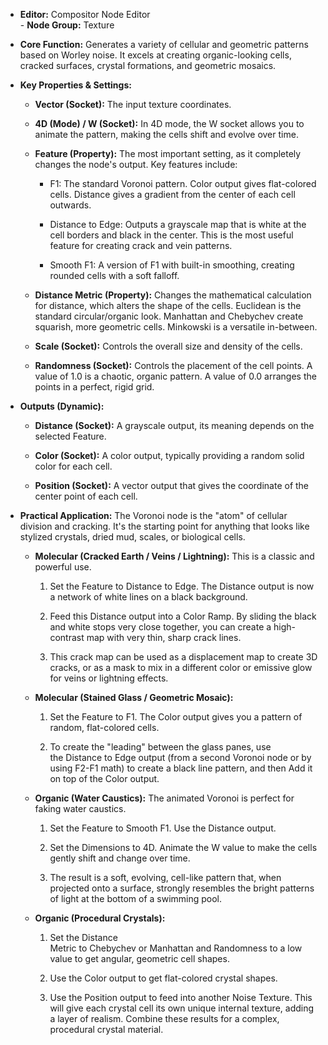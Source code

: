 - **Editor:** Compositor Node Editor  
- **Node Group:** Texture
    
- **Core Function:** Generates a variety of cellular and geometric patterns based on Worley noise. It excels at creating organic-looking cells, cracked surfaces, crystal formations, and geometric mosaics.
    
- **Key Properties & Settings:**
    
    - **Vector (Socket):** The input texture coordinates.
        
    - **4D (Mode) / W (Socket):** In 4D mode, the W socket allows you to animate the pattern, making the cells shift and evolve over time.
        
    - **Feature (Property):** The most important setting, as it completely changes the node's output. Key features include:
        
        - F1: The standard Voronoi pattern. Color output gives flat-colored cells. Distance gives a gradient from the center of each cell outwards.
            
        - Distance to Edge: Outputs a grayscale map that is white at the cell borders and black in the center. This is the most useful feature for creating crack and vein patterns.
            
        - Smooth F1: A version of F1 with built-in smoothing, creating rounded cells with a soft falloff.
            
    - **Distance Metric (Property):** Changes the mathematical calculation for distance, which alters the shape of the cells. Euclidean is the standard circular/organic look. Manhattan and Chebychev create squarish, more geometric cells. Minkowski is a versatile in-between.
        
    - **Scale (Socket):** Controls the overall size and density of the cells.
        
    - **Randomness (Socket):** Controls the placement of the cell points. A value of 1.0 is a chaotic, organic pattern. A value of 0.0 arranges the points in a perfect, rigid grid.
        
- **Outputs (Dynamic):**
    
    - **Distance (Socket):** A grayscale output, its meaning depends on the selected Feature.
        
    - **Color (Socket):** A color output, typically providing a random solid color for each cell.
        
    - **Position (Socket):** A vector output that gives the coordinate of the center point of each cell.
        
- **Practical Application:** The Voronoi node is the "atom" of cellular division and cracking. It's the starting point for anything that looks like stylized crystals, dried mud, scales, or biological cells.
    
    - **Molecular (Cracked Earth / Veins / Lightning):** This is a classic and powerful use.
        
        1. Set the Feature to Distance to Edge. The Distance output is now a network of white lines on a black background.
            
        2. Feed this Distance output into a Color Ramp. By sliding the black and white stops very close together, you can create a high-contrast map with very thin, sharp crack lines.
            
        3. This crack map can be used as a displacement map to create 3D cracks, or as a mask to mix in a different color or emissive glow for veins or lightning effects.
            
    - **Molecular (Stained Glass / Geometric Mosaic):**
        
        1. Set the Feature to F1. The Color output gives you a pattern of random, flat-colored cells.
            
        2. To create the "leading" between the glass panes, use the Distance to Edge output (from a second Voronoi node or by using F2-F1 math) to create a black line pattern, and then Add it on top of the Color output.
            
    - **Organic (Water Caustics):** The animated Voronoi is perfect for faking water caustics.
        
        1. Set the Feature to Smooth F1. Use the Distance output.
            
        2. Set the Dimensions to 4D. Animate the W value to make the cells gently shift and change over time.
            
        3. The result is a soft, evolving, cell-like pattern that, when projected onto a surface, strongly resembles the bright patterns of light at the bottom of a swimming pool.
            
    - **Organic (Procedural Crystals):**
        
        1. Set the Distance Metric to Chebychev or Manhattan and Randomness to a low value to get angular, geometric cell shapes.
            
        2. Use the Color output to get flat-colored crystal shapes.
            
        3. Use the Position output to feed into another Noise Texture. This will give each crystal cell its own unique internal texture, adding a layer of realism. Combine these results for a complex, procedural crystal material.